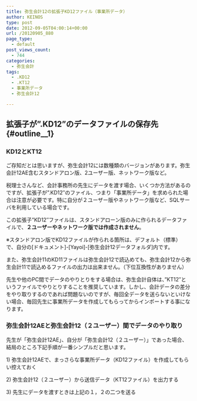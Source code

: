 ```yaml
---
title: 弥生会計12の拡張子KD12ファイル（事業所データ）
author: KEINOS
type: post
date: 2012-09-05T04:00:14+00:00
url: /20120905_880
page_type:
  - default
post_views_count:
  - 744
categories:
  - 弥生会計
tags:
  - .KD12
  - .KT12
  - 事業所データ
  - 弥生会計12

---
```

## 拡張子が”.KD12”のデータファイルの保存先 {#outline__1}

<div class="section">
  <h3 id="outline__1_1">
    KD12とKT12
  </h3>
  
  <p>
    ご存知だとは思いますが、弥生会計12には数種類のバージョンがあります。弥生会計12AE含むスタンドアロン版、2ユーザー版、ネットワーク版など。
  </p>
  
  <p>
    税理士さんなど、会計事務所の先生にデータを渡す場合、いくつか方法があるのですが、拡張子が&#8221;.KD12&#8243;のファイル、つまり「事業所データ」を求められた場合は注意が必要です。特に自分が２ユーザー版やネットワーク版など、SQLサーバを利用している場合です。
  </p>
  
  <p>
    この拡張子&#8221;KD12&#8243;ファイルは、スタンドアローン版のみに作られるデータファイルで、<span style="font-weight:bold;" class="deco">２ユーザーやネットワーク版では作成されません</span>。
  </p>
  
  <p>
    ※スタンドアロン版でKD12ファイルが作られる箇所は、デフォルト（標準）で、自分の[ドキュメント]-[Yayoi]-[弥生会計12データフォルダ]内です。
  </p>
  
  <p>
    また、弥生会計11のKD11ファイルは弥生会計12で読込めても、弥生会計12から弥生会計11で読込めるファイルの出力は出来ません。（下位互換性がありません）
  </p>
  
  <p>
    先生や他のPC間でデータのやりとりをする場合は、弥生会計自体は、&#8221;KT12&#8243;というファイルでやりとりすることを推奨しています。しかし、会計データの差分をやり取りするのであれば問題ないのですが、毎回全データを送らないといけない場合、毎回先生に事業所データを作成してもらってからインポートする事になります。
  </p>
  
  <h3 id="outline__1_2">
    弥生会計12AEと弥生会計12（２ユーザー）間でデータのやり取り
  </h3>
  
  <p>
    先生が「弥生会計12AE」、自分が「弥生会計12（２ユーザー）」であった場合、結局のところ下記手順が一番シンプルだと思います。
  </p>
  
  <p>
    1) 弥生会計12AEで、まっさらな事業所データ（KD12ファイル）を作成してもらい控えておく
  </p>
  
  <p>
    2) 弥生会計12（２ユーザー）から送信データ（KT12ファイル）を出力する
  </p>
  
  <p>
    3) 先生にデータを渡すときは上記の１，２の二つを送る
  </p>
</div>
